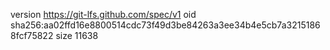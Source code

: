 version https://git-lfs.github.com/spec/v1
oid sha256:aa02ffd16e8800514cdc73f49d3be84263a3ee34b4e5cb7a32151868fcf75822
size 11638
